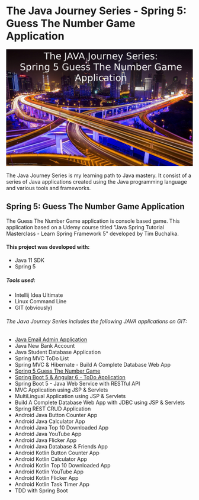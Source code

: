 # The Java Journey Series - Spring 5: Guess The Number Game Application

![](resources/java_jouney_series_spring5_guess_the_number_game_application.jpeg)

The Java Journey Series is my learning path to Java mastery.  It consist of a series of Java applications
created using the Java programming language and various tools and frameworks.

## Spring 5: Guess The Number Game Application

The Guess The Number Game application is console based game.  This application based on a 
Udemy course titled "Java Spring Tutorial Masterclass - Learn Spring Framework 5" developed by Tim Buchalka.

#### This project was developed with: 

* Java 11 SDK
* Spring 5

##### Tools used:

* Intellij Idea Ultimate
* Linux Command Line
* GIT (obviously)

######  The Java Journey Series includes the following JAVA applications on GIT:
* <a href="https://github.com/marvtdawson/emailAdminApp">Java Email Admin Application</a>
* Java New Bank Account
* Java Student Database Application
* Spring MVC ToDo List
* Spring MVC & Hibernate - Build A Complete Database Web App
* <a href="https://github.com/marvtdawson/timbu-java-springboot-GuessTheNumberGame">Spring 5 Guess The Number Game </a>
* <a href="https://github.com/marvtdawson/angular-springboot-todo">Spring Boot 5 & Angular 6 - ToDo Application</a>
* Spring Boot 5 - Java Web Service with RESTful API
* MVC Application using JSP & Servlets
* MultiLingual Application using JSP & Servlets
* Build A Complete Database Web App with JDBC using JSP & Servlets
* Spring REST CRUD Application
* Android Java Button Counter App
* Android Java Calculator App
* Android Java Top 10 Downloaded App
* Android Java YouTube App
* Android Java Flicker App
* Android Java Database & Friends App
* Android Kotlin Button Counter App
* Android Kotlin Calculator App
* Android Kotlin Top 10 Downloaded App
* Android Kotlin YouTube App
* Android Kotlin Flicker App
* Android Kotlin Task Timer App
* TDD with Spring Boot 





